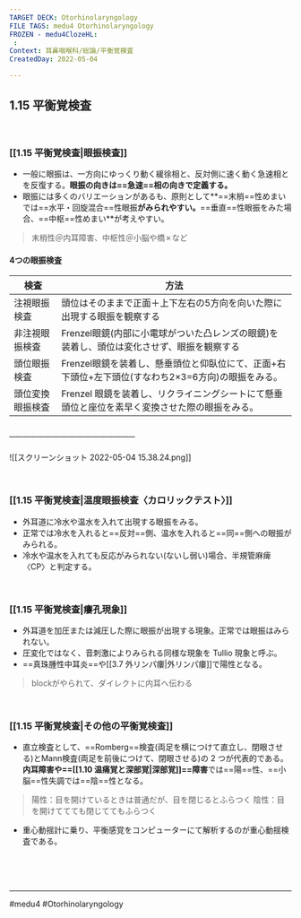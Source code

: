 ```yaml
---
TARGET DECK: Otorhinolaryngology
FILE TAGS: medu4 Otorhinolaryngology
FROZEN - medu4ClozeHL:
 : 
Context: 耳鼻咽喉科/総論/平衡覚検査
CreatedDay: 2022-05-04

---
```


## 1.15 平衡覚検査

<br>

### [[1.15 平衡覚検査|眼振検査]]
* 一般に眼振は、一方向にゆっくり動く緩徐相と、反対側に速く動く急速相とを反復する。**眼振の向きは==急速==相の向きで定義する。**
* 眼振には多くのバリエーションがあるも、原則として**==末梢==性めまいでは==水平・回旋混合==性眼振**がみられやすい。**==垂直==性眼振をみた場合、==中枢==性めまい**が考えやすい。
>末梢性＠内耳障害、中枢性＠小脳や橋✗など
#### 4つの眼振検査
|検査|方法|
|---|---|
|注視眼振検査|頭位はそのままで正面＋上下左右の5方向を向いた際に出現する眼振を観察する|
|非注視眼振検査|Frenzel眼鏡(内部に小電球がついた凸レンズの眼鏡)を装着し、頭位は変化させず、眼振を観察する|
|頭位眼振検査|Frenzel眼鏡を装着し、懸垂頭位と仰臥位にて、正面+右下頭位+左下頭位(すなわち2×3=6方向)の眼振をみる。|
|頭位変換眼振検査|Frenzel 眼鏡を装着し、リクライニングシートにて懸垂頭位と座位を素早く変換させた際の眼振をみる。|
##### ＿＿＿＿＿＿＿＿＿＿＿＿＿＿＿＿
![[スクリーンショット 2022-05-04 15.38.24.png]]
<!--ID: 1651896784353-->






<br>

### [[1.15 平衡覚検査|温度眼振検査〈カロリックテスト〉]]
* 外耳道に冷水や温水を入れて出現する眼振をみる。
* 正常では冷水を入れると==反対==側、温水を入れると==同==側への眼振がみられる。 
* 冷水や温水を入れても反応がみられない(ないし弱い)場合、半規管麻痺〈CP〉と判定する。
<!--ID: 1651896784362-->






<br>

### [[1.15 平衡覚検査|瘻孔現象]]
* 外耳道を加圧または減圧した際に眼振が出現する現象。正常では眼振はみられない。 
* 圧変化ではなく、音刺激によりみられる同様な現象を Tullio 現象と呼ぶ。
* ==真珠腫性中耳炎==や[[3.7 外リンパ瘻|外リンパ瘻]]で陽性となる。
>blockがやられて、ダイレクトに内耳へ伝わる
<!--ID: 1651896784374-->




<br>



### [[1.15 平衡覚検査|その他の平衡覚検査]]
* 直立検査として、==Romberg==検査(両足を横につけて直立し、閉眼させる)とMann検査(両足を前後につけて、閉眼させる)の 2 つが代表的である。**内耳障害や==[[1.10 温痛覚と深部覚|深部覚]]==障害**では==陽==性、==小脳==性失調では==陰==性となる。 
>陽性：目を開けているときは普通だが、目を閉じるとふらつく
>陰性：目を開けててても閉じててもふらつく
* 重心動揺計に乗り、平衡感覚をコンピューターにて解析するのが重心動揺検査である。
<!--ID: 1651896784383-->










<br><br><br>

---
#medu4 #Otorhinolaryngology 